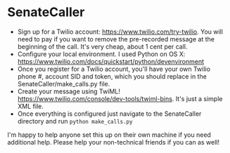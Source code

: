 # SenateCaller

* Sign up for a Twilio account: https://www.twilio.com/try-twilio. You will need to pay if you want to remove the pre-recorded message at the beginning of the call. It's very cheap, about 1 cent per call.
* Configure your local environment. I used Python on OS X: https://www.twilio.com/docs/quickstart/python/devenvironment
* Once you register for a Twilio account, you'll have your own Twilio phone #, account SID and token, which you should replace in the SenateCaller/make_calls.py file.
* Create your message using TwiML! https://www.twilio.com/console/dev-tools/twiml-bins. It's just a simple XML file. 
* Once everything is configured just navigate to the SenateCaller directory and run `python make_calls.py`

I'm happy to help anyone set this up on their own machine if you need additional help. Please help your non-technical friends if you can as well!
